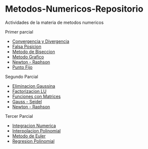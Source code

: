 # Metodos-Numericos-Repositorio
Actividades de la materia de metodos numericos

Primer parcial
- [Convergencia y Divergencia](https://github.com/A01114087/Metodos-Numericos-Repositorio/tree/master/Primer%20parcial/Convergencia%20y%20Divergencia.py)
- [Falsa Posicion](https://github.com/A01114087/Metodos-Numericos-Repositorio/tree/master/Primer%20parcial/Falsa%20Posicion)
- [Metodo de Biseccion](https://github.com/A01114087/Metodos-Numericos-Repositorio/tree/master/Primer%20parcial/Metodo%20de%20Biseccion)
- [Metodo Grafico](https://github.com/A01114087/Metodos-Numericos-Repositorio/tree/master/Primer%20parcial/Metodo%20graficohttps://github.com/A01114087/Metodos-Numericos-Repositorio/tree/master/Primer%20parcial/Metodo%20grafico)
- [Newton - Raphson](https://github.com/A01114087/Metodos-Numericos-Repositorio/tree/master/Primer%20parcial/Newton%20-%20Raphson)
- [Punto Fijo](https://github.com/A01114087/Metodos-Numericos-Repositorio/tree/master/Primer%20parcial/Punto%20Fijo)

Segundo Parcial
- [Eliminacion Gaussina](https://github.com/A01114087/Metodos-Numericos-Repositorio/tree/master/Segundo%20parcial/Eliminacion%20Gaussiana)
- [Factorizacion LU](https://github.com/A01114087/Metodos-Numericos-Repositorio/tree/master/Segundo%20parcial/Factorizacion%20LU)
- [Funciones con Matrices](https://github.com/A01114087/Metodos-Numericos-Repositorio/tree/master/Segundo%20parcial/Funciones%20con%20Matrices)
- [Gauss - Seidel](https://github.com/A01114087/Metodos-Numericos-Repositorio/tree/master/Segundo%20parcial/Gauss%20-%20Seidel)
- [Newton - Raphson](https://github.com/A01114087/Metodos-Numericos-Repositorio/tree/master/Segundo%20parcial/Newton%20-%20Raphson%20Sistemas%20de%20Ecuaciones)


Tercer Parcial
- [Integracion Numerica](https://github.com/A01114087/Metodos-Numericos-Repositorio/tree/master/Tercer%20parcial/Integracion%20Numerica)
- [Interpolacion Polinomial](https://github.com/A01114087/Metodos-Numericos-Repositorio/tree/master/Tercer%20parcial/Interpolacion%20Polinomial)
- [Metodo de Euler](https://github.com/A01114087/Metodos-Numericos-Repositorio/tree/master/Tercer%20parcial/Metodo%20de%20Euler%20-%20Ecuaciones%20Diferenciales)
- [Regresion Polinomial](https://github.com/A01114087/Metodos-Numericos-Repositorio/tree/master/Tercer%20parcial/Regresion%20Polinomial)
